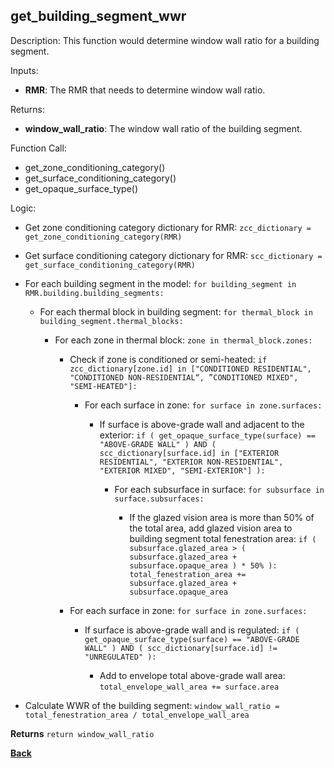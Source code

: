 
## get_building_segment_wwr

Description: This function would determine window wall ratio for a building segment.  

Inputs:
  - **RMR**: The RMR that needs to determine window wall ratio.  

Returns:
- **window_wall_ratio**: The window wall ratio of the building segment.  

Function Call:

- get_zone_conditioning_category()
- get_surface_conditioning_category()
- get_opaque_surface_type()

Logic:

- Get zone conditioning category dictionary for RMR: `zcc_dictionary = get_zone_conditioning_category(RMR)`

- Get surface conditioning category dictionary for RMR: `scc_dictionary = get_surface_conditioning_category(RMR)`

- For each building segment in the model: `for building_segment in RMR.building.building_segments:`

  - For each thermal block in building segment: `for thermal_block in building_segment.thermal_blocks:`

    - For each zone in thermal block: `zone in thermal_block.zones:`

      - Check if zone is conditioned or semi-heated: `if zcc_dictionary[zone.id] in ["CONDITIONED RESIDENTIAL", "CONDITIONED NON-RESIDENTIAL“, ”CONDITIONED MIXED", "SEMI-HEATED"]:`

        - For each surface in zone: `for surface in zone.surfaces:`

          - If surface is above-grade wall and adjacent to the exterior: `if ( get_opaque_surface_type(surface) == "ABOVE-GRADE WALL" ) AND ( scc_dictionary[surface.id] in ["EXTERIOR RESIDENTIAL", "EXTERIOR NON-RESIDENTIAL", "EXTERIOR MIXED", "SEMI-EXTERIOR"] ):`  

            - For each subsurface in surface: `for subsurface in surface.subsurfaces:`  

              - If the glazed vision area is more than 50% of the total area, add glazed vision area to building segment total fenestration area: `if ( subsurface.glazed_area > ( subsurface.glazed_area + subsurface.opaque_area ) * 50% ): total_fenestration_area += subsurface.glazed_area + subsurface.opaque_area`  

      - For each surface in zone: `for surface in zone.surfaces:`

        - If surface is above-grade wall and is regulated: `if ( get_opaque_surface_type(surface) == "ABOVE-GRADE WALL" ) AND ( scc_dictionary[surface.id] != "UNREGULATED" ):`

          - Add to envelope total above-grade wall area: `total_envelope_wall_area += surface.area`

- Calculate WWR of the building segment: `window_wall_ratio = total_fenestration_area / total_envelope_wall_area`

**Returns** `return window_wall_ratio`  

**[Back](../_toc.md)**
